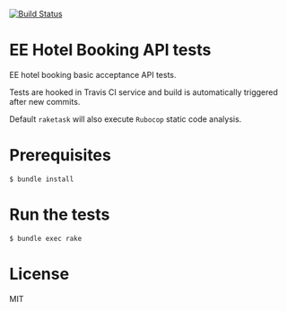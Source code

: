 [![Build Status](https://travis-ci.org/JaniJegoroff/ee-hotel.svg)](https://travis-ci.org/JaniJegoroff/ee-hotel)

EE Hotel Booking API tests 
==========

EE hotel booking basic acceptance API tests.

Tests are hooked in Travis CI service and build is automatically triggered after new commits.

Default `raketask` will also execute `Rubocop` static code analysis.

Prerequisites
==========

`$ bundle install`

Run the tests
==========

`$ bundle exec rake`

License
==========

MIT
